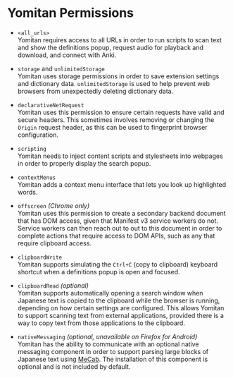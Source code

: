 # Yomitan Permissions

- `<all_urls>` <br>
  Yomitan requires access to all URLs in order to run scripts to scan text and show the definitions popup,
  request audio for playback and download, and connect with Anki.

- `storage` and `unlimitedStorage` <br>
  Yomitan uses storage permissions in order to save extension settings and dictionary data.
  `unlimitedStorage` is used to help prevent web browsers from unexpectedly
  deleting dictionary data.

- `declarativeNetRequest` <br>
  Yomitan uses this permission to ensure certain requests have valid and secure headers.
  This sometimes involves removing or changing the `Origin` request header,
  as this can be used to fingerprint browser configuration.

- `scripting` <br>
  Yomitan needs to inject content scripts and stylesheets into webpages in order to
  properly display the search popup.

- `contextMenus` <br>
  Yomitan adds a context menu interface that lets you look up highlighted words.

- `offscreen` _(Chrome only)_ <br>
  Yomitan uses this permission to create a secondary backend document that has DOM access, given that Manifest v3
  service workers do not. Service workers can then reach out to out to this document in order to complete
  actions that require access to DOM APIs, such as any that require clipboard access.

- `clipboardWrite` <br>
  Yomitan supports simulating the `Ctrl+C` (copy to clipboard) keyboard shortcut
  when a definitions popup is open and focused.

- `clipboardRead` _(optional)_ <br>
  Yomitan supports automatically opening a search window when Japanese text is copied to the clipboard
  while the browser is running, depending on how certain settings are configured.
  This allows Yomitan to support scanning text from external applications, provided there is a way
  to copy text from those applications to the clipboard.

- `nativeMessaging` _(optional, unavailable on Firefox for Android)_ <br>
  Yomitan has the ability to communicate with an optional native messaging component in order to support
  parsing large blocks of Japanese text using
  [MeCab](https://en.wikipedia.org/wiki/MeCab).
  The installation of this component is optional and is not included by default.
